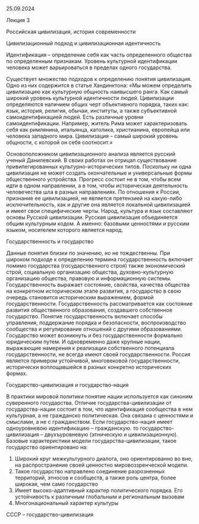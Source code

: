 ﻿25.09.2024

Лекция 3

Российская цивилизация, история современности

Цивилизационный подход и цивилизационная идентичность

Идентификация – определение себя как часть определенного общества по определенным признакам. Уровень культурной идентификации человека может варьироваться в пределах одного государства. 

Существует множество подходов к определению понятия цивилизация. Одно из них содержится в статье Хандинктона: «Мы можем определить цивилизацию как культурную общность наивысшего ранга. Как самый широкий уровень культурной идентичности людей. Цивилизации определяются наличием общих черт объективного порядка, таких как: язык, история, религия, обычаи,  институты, а также субъективной самоидентификацией людей. Есть различные уровни самоидентификации. Например, житель Рима может характеризовать себя как римлянина, итальянца, католика, христианина, европейца или человека западного мира. Цивилизация – самый широкий уровень общности, с которой он себя соотносит.»

Основоположником цивилизационного анализа является русский ученый Данилевский. В своих работах он отрицал существование привилегированных культурно-исторических типов. Поскольку ни одна цивилизация не может создать окончательные и универсальные формы общественного устройства. Прогресс состоит не в том, чтобы всем идти в одном направлении, а в том, чтобы историческая деятельность человечества шла в разных направлениях. По отношения к России, признание ее цивилизацией, не является претензией на какую-либо исключительность, как и другие она является локальной цивилизацией и имеет свои специфические черты. Народ, культура и язык составляют основы Русской цивилизации. Русская цивилизация объединяется общим культурным кодом. А именно: базовыми ценностями и русским языком, носителем которого является народ. 

Государственность и государство 

Данные понятия близки по значению, но не тождественны. При широком подходе к определению термина государственность включает помимо государства (государственного строя) также экономический строй, социальную организацию общества, духовно-культурную организацию общества, правовую и информационную системы. Государственность выражает состояние, свойства, качества общества на конкретном историческом этапе развития, а государство в свою очередь становится историческим выражением, формой государственности. Государственность рассматривается как состояние развития общественного образования, создавшего собственное государство. Понятие государственность включает способы управления, поддержание порядка и безопасности, воспроизводство сообщества и регулирование отношений с другими образованиями. Государство может возникнуть и без государственности формально юридическим путем. И одновременно даже крупные нации, выражающие намерения к реализации собственного потенциала государственности, не всегда имеют своей государственности. Россия является примером устойчивой, многовековой государственности, исторически воплощавшейся в разных конкретно исторических формах. 

Государство-цивилизация и государство-нация

В практики мировой политики понятие нации используется как синоним суверенного государства. Отличие государства-цивилизации от государства-нации состоит в том, что идентификация сообщества в нем культурная, а не гражданско политическая. Она связана с ценностями и смыслами, а не с гражданством. Если государство-нация имеет одноуровневою идентификацию – гражданскую. то государство-цивилизация – двухъуровневую (этническую и цивилизационную). Базовые характеристики модели государства-цивилизации, такое государство ориентировано на:

1) Широкий круг межкультурного диалога, оно ориентированно во вне, на распространение своей ценностно мировоззренческой модели. 
1) Такое государство направлено соединение разрозненных территорий, этносов и сообществ, а также роль центра, более широкая, чем само государство 
1) Имеет высоко-адаптивный характер политического порядка. Его устойчивость к различным глобальным и региональным вызовам 
1) Многонациональный характер культуры

СССР – государство-цивилизация 
